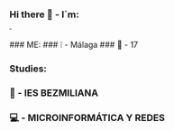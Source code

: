 ### Hi there 👋 - I´m:
<h1 style="font-size:10%;">DANI</h1>
</hr>
</br>
### ME:
### ❕ - Málaga
### 🧒 - 17

### Studies:
### 📙 - IES BEZMILIANA
### 💻 - MICROINFORMÁTICA Y REDES



